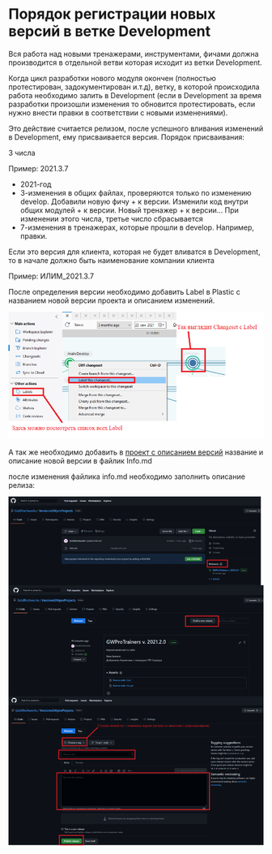 # Порядок регистрации новых версий в ветке Development

Вся работа над новыми тренажерами, инструментами, фичами должна производится в отдельной ветви которая исходит из ветки Development.

Когда цикл разработки нового модуля окончен (полностью протестирован, задокументирован и.т.д), ветку, в которой происходила работа
необходимо залить в Development (если в Development за время разработки произошли изменения то обновится протестировать,
если нужно внести правки в соответствии с новыми изменениями). 

Это действие считается релизом, после успешного вливания изменений в Development, ему присваивается версия.
Порядок присваивания:

3 числа

Пример: 2021.3.7

- 2021-год
- 3-изменения в общих файлах, проверяются только по изменению develop. Добавили новую фичу + к версии. Изменили код внутри общих модулей + к версии. Новый тренажер + к версии... При изменении этого числа, третье число сбрасывается
- 7-изменения в тренажерах, которые прошли в develop. Например, правки.

Если это версия для клиента, которая не будет вливатся в Development, то в начале должно быть наименование компании клиента 

Пример: ИЛИМ_2021.3.7

После определения версии необходимо добавить Label в Plastic с названием новой версии проекта и описанием изменений.

![Alt text](../Images/LabelPlastic.png)

А так же необходимо добавить в [проект с описанием версий](https://github.com/Goldfinchworks/VersionsGWproProjects)  название и описание новой версии в файлик Info.md

после изменения файлика info.md необходимо заполнить описание релиза:

![Alt text](../Images/GitRelease.png)

